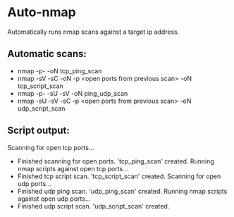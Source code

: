 # Auto-nmap

Automatically runs nmap scans against a target ip address.

## Automatic scans:
+ nmap <target> -p- -oN tcp_ping_scan
+ nmap <target> -sV -sC -oN -p \<open ports from previous scan\> -oN tcp_script_scan
+ nmap <target> -p- -sU -sV -oN ping_udp_scan
+ nmap <target> -sU -sV -sC -p \<open ports from previous scan\> -oN udp_script_scan



## Script output:

Scanning for open tcp ports...
+ Finished scanning for open ports. 'tcp_ping_scan' created.
Running nmap scripts against open tcp ports...
+ Finished tcp script scan. 'tcp_script_scan' created.
Scanning for open udp ports...
+ Finished udp ping scan. 'udp_ping_scan' created.
Running nmap scripts against open udp ports...
+ Finished udp script scan. 'udp_script_scan' created.
